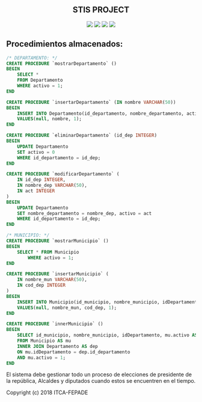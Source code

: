 <h2 align="center">STIS PROJECT</h2>

<p align="center">
  <img src="https://img.shields.io/github/issues/edgarMejia/STIS.svg?maxAge=3600&style=flat-square">&nbsp;<img src="https://img.shields.io/github/forks/edgarMejia/STIS.svg?maxAge=3600&style=flat-square">&nbsp;<img src="https://img.shields.io/github/stars/edgarMejia/STIS.svg?maxAge=3600&style=flat-square"</a>&nbsp;<img src="https://img.shields.io/github/license/edgarMejia/STIS.svg?maxAge=3600&style=flat-square">
</p>

## Procedimientos almacenados: ##

```sql
/* DEPARTAMENTO: */
CREATE PROCEDURE `mostrarDepartamento` ()
BEGIN
	SELECT *
	FROM Departamento
	WHERE activo = 1;
END

CREATE PROCEDURE `insertarDepartamento` (IN nombre VARCHAR(50))
BEGIN
	INSERT INTO Departamento(id_departamento, nombre_departamento, activo)
	VALUES(null, nombre, 1);
END

CREATE PROCEDURE `eliminarDepartamento` (id_dep INTEGER)
BEGIN
	UPDATE Departamento
	SET activo = 0
	WHERE id_departamento = id_dep;
END

CREATE PROCEDURE `modificarDepartamento` (
	IN id_dep INTEGER,
	IN nombre_dep VARCHAR(50),
	IN act INTEGER
)
BEGIN
	UPDATE Departamento
	SET nombre_departamento = nombre_dep, activo = act
	WHERE id_departamento = id_dep;
END
```

```sql
/* MUNICIPIO: */
CREATE PROCEDURE `mostrarMunicipio` ()
BEGIN
	SELECT * FROM Municipio
    	WHERE activo = 1;
END

CREATE PROCEDURE `insertarMunicipio` (
	IN nombre_mun VARCHAR(50),
	IN cod_dep INTEGER
)
BEGIN
	INSERT INTO Municipio(id_municipio, nombre_municipio, idDepartamento, activo)
	VALUES(null, nombre_mun, cod_dep, 1);
END

CREATE PROCEDURE `innerMunicipio` ()
BEGIN
	SELECT id_municipio, nombre_municipio, idDepartamento, mu.activo AS activo, dep.nombre_departamento AS departamento
	FROM Municipio AS mu
	INNER JOIN Departamento AS dep
	ON mu.idDepartamento = dep.id_departamento
	AND mu.activo = 1;
END


```

El sistema debe gestionar todo un proceso de elecciones de presidente de la república,
Alcaldes y diputados cuando estos se encuentren en el tiempo.

Copyright (c) 2018 ITCA-FEPADE
